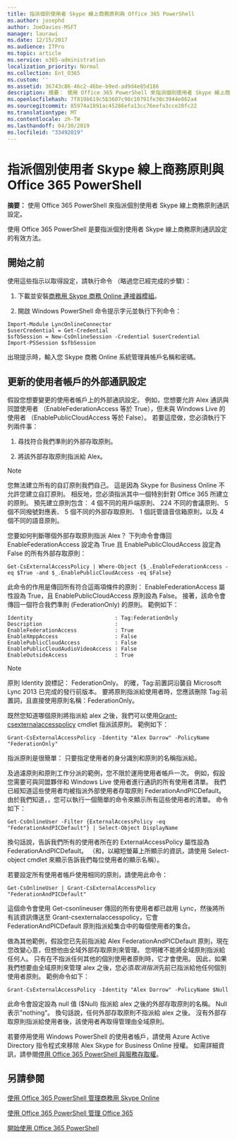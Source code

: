 ```yaml
---
title: 指派個別使用者 Skype 線上商務原則與 Office 365 PowerShell
ms.author: josephd
author: JoeDavies-MSFT
manager: laurawi
ms.date: 12/15/2017
ms.audience: ITPro
ms.topic: article
ms.service: o365-administration
localization_priority: Normal
ms.collection: Ent_O365
ms.custom: ''
ms.assetid: 36743c86-46c2-46be-b9ed-ad9d4e85d186
description: 摘要： 使用 Office 365 PowerShell 來指派個別使用者 Skype 線上商務原則通訊設定。
ms.openlocfilehash: 7f819b619c5b3607c98c10791fe30c3944e862a4
ms.sourcegitcommit: 85974a1891ac45286efa13cc76eefa3cce28fc22
ms.translationtype: MT
ms.contentlocale: zh-TW
ms.lasthandoff: 04/30/2019
ms.locfileid: "33492019"
---
```

# <a name="assign-per-user-skype-for-business-online-policies-with-office-365-powershell"></a>指派個別使用者 Skype 線上商務原則與 Office 365 PowerShell

 **摘要：** 使用 Office 365 PowerShell 來指派個別使用者 Skype 線上商務原則通訊設定。
  
使用 Office 365 PowerShell 是要指派個別使用者 Skype 線上商務原則通訊設定的有效方法。
  
## <a name="before-you-begin"></a>開始之前

使用這些指示以取得設定，請執行命令 （略過您已經完成的步驟）：
  
1. 下載並安裝[商務用 Skype 商務 Online 連接器模組](https://www.microsoft.com/en-us/download/details.aspx?id=39366)。
    
2. 開啟 Windows PowerShell 命令提示字元並執行下列命令： 
    
  ```
  Import-Module LyncOnlineConnector
$userCredential = Get-Credential
$sfbSession = New-CsOnlineSession -Credential $userCredential
Import-PSSession $sfbSession
  ```
出現提示時，輸入您 Skype 商務 Online 系統管理員帳戶名稱和密碼。
    
## <a name="updating-external-communication-settings-for-a-user-account"></a>更新的使用者帳戶的外部通訊設定

假設您想要變更的使用者帳戶上的外部通訊設定。 例如，您想要允許 Alex 通訊與同盟使用者 （EnableFederationAccess 等於 True），但未與 Windows Live 的使用者 （EnablePublicCloudAccess 等於 False）。 若要這麼做，您必須執行下列兩件事：
  
1. 尋找符合我們準則的外部存取原則。
    
2. 將該外部存取原則指派給 Alex。
    
> [!NOTE]
>  您無法建立所有的自訂原則我們自己。 這是因為 Skype for Business Online 不允許您建立自訂原則。 相反地，您必須指派其中一個特別針對 Office 365 所建立的原則。 預先建立原則包含： 4 個不同的用戶端原則、 224 不同的會議原則、 5 個不同撥號對應表、 5 個不同的外部存取原則、 1 個託管語音信箱原則，以及 4 個不同的語音原則。
  
您要如何判斷哪個外部存取原則指派 Alex？ 下列命令會傳回 EnableFederationAccess 設定為 True 且 EnablePublicCloudAccess 設定為 False 的所有外部存取原則：
  
```
Get-CsExternalAccessPolicy | Where-Object {$_.EnableFederationAccess -eq $True -and $_.EnablePublicCloudAccess -eq $False}
```

此命令的作用是傳回所有符合這兩項條件的原則： EnableFederationAccess 屬性設為 True，且 EnablePublicCloudAccess 原則設為 False。 接著，該命令會傳回一個符合我們準則 (FederationOnly) 的原則。 範例如下：
  
```
Identity                          : Tag:FederationOnly
Description                       :
EnableFederationAccess            : True
EnableXmppAccess                  : False
EnablePublicCloudAccess           : False
EnablePublicCloudAudioVideoAccess : False
EnableOutsideAccess               : True
```

> [!NOTE]
> 原則 Identity 說標記： FederationOnly。 的確，Tag:前置詞沿襲自 Microsoft Lync 2013 已完成的發行前版本。 要將原則指派給使用者時，您應該刪除 Tag:前置詞，且直接使用原則名稱：FederationOnly。 
  
既然您知道哪個原則將指派給 alex 之後，我們可以使用[Grant-csexternalaccesspolicy](https://go.microsoft.com/fwlink/?LinkId=523974) cmdlet 指派該原則。 範例如下：
  
```
Grant-CsExternalAccessPolicy -Identity "Alex Darrow" -PolicyName "FederationOnly"
```

指派原則是很簡單： 只要指定使用者的身分識別和原則的名稱指派給。 
  
及過濾原則和原則工作分派的範例，您不限於運用使用者帳戶一次。 例如，假設您需要可與同盟夥伴和 Windows Live 使用者進行通訊的所有使用者清單。 我們已經知道這些使用者均被指派外部使用者存取原則 FederationAndPICDefault。 由於我們知道，，您可以執行一個簡單的命令來顯示所有這些使用者的清單。 命令如下：
  
```
Get-CsOnlineUser -Filter {ExternalAccessPolicy -eq "FederationAndPICDefault"} | Select-Object DisplayName
```

換句話說，告訴我們所有的使用者所在的 ExternalAccessPolicy 屬性設為 FederationAndPICDefault。 （和，以縮短螢幕上所顯示的資訊，請使用 Select-object cmdlet 來顯示告訴我們每位使用者的顯示名稱）。 
  
若要設定所有使用者帳戶使用相同的原則，請使用此命令：
  
```
Get-CsOnlineUser | Grant-CsExternalAccessPolicy "FederationAndPICDefault"
```

這個命令會使用 Get-csonlineuser 傳回的所有使用者都已啟用 Lync，然後將所有該資訊傳送至 Grant-csexternalaccesspolicy，它會 FederationAndPICDefault 原則指派給集合中的每個使用者的集合。
  
做為其他範例，假設您已先前指派給 Alex FederationAndPICDefault 原則，現在您改變心意，但想他由全域外部存取原則來管理。 您明確不能將全域原則指派給任何人。 只有在不指派任何其他的個別使用者原則時，它才會使用。 因此，如果我們想要由全域原則來管理 alex 之後，您必須*取消指派*先前已指派給他任何個別使用者原則。 範例命令如下：
  
```
Grant-CsExternalAccessPolicy -Identity "Alex Darrow" -PolicyName $Null
```

此命令會設定設為 null 值 ($Null) 指派給 alex 之後的外部存取原則的名稱。 Null 表示"nothing"。 換句話說，任何外部存取原則不指派給 alex 之後。 沒有外部存取原則指派給使用者後，該使用者再取得管理由全域原則。
  
若要停用使用 Windows PowerShell 的使用者帳戶，請使用 Azure Active Directory 指令程式來移除 Alex Skype for Business Online 授權。 如需詳細資訊，請參閱[停用 Office 365 PowerShell 與服務存取權](assign-licenses-to-user-accounts-with-office-365-powershell.md)。
  
## <a name="see-also"></a>另請參閱

#### 

[使用 Office 365 PowerShell 管理商務用 Skype Online](manage-skype-for-business-online-with-office-365-powershell.md)
  
[使用 Office 365 PowerShell 管理 Office 365](manage-office-365-with-office-365-powershell.md)
  
[開始使用 Office 365 PowerShell](getting-started-with-office-365-powershell.md)

